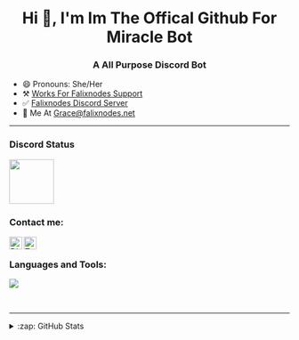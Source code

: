 <h1 align="center">Hi 👋, I'm Im The Offical Github For Miracle Bot </h1>
<h3 align="center">A All Purpose Discord Bot</h3>

- 😄 Pronouns: She/Her
- ⚒️ [Works For Falixnodes Support](https://falixnodes.net)
- ✅ [Falixnodes Discord Server](https://discord.gg/falixnodes)
- 📧 Me At Grace@falixnodes.net
---

### Discord Status
<a href="https://discord.com/users/973307610239500298">
<img height="80px" src="https://discord.c99.nl/widget/theme-3/973307610239500298.png" />
</a>

### Contact me: 

<img align="left" alt="Discord" width="23px" src="https://raw.githubusercontent.com/peterthehan/peterthehan/master/assets/discord.svg" />
</a>
<a href="https://twitter.com/AgentDeath2">
  <img align="left" alt="Twitter" width="23px" src="https://raw.githubusercontent.com/peterthehan/peterthehan/master/assets/twitter.svg" />
</a>

</br>

### Languages and Tools:
<p align="left">
<img src="https://img.shields.io/badge/Node.JS-black?style=for-the-badge&logo=node.js" />
</p>
<br />

---

<details>
  <summary>:zap: GitHub Stats</summary>
</br>
<img align="left" alt="GraceMerrick" src="https://github-readme-stats.vercel.app/api?username=GraceMerrick&show_icons=true&locale=en&theme=dark&layout=compact" />
